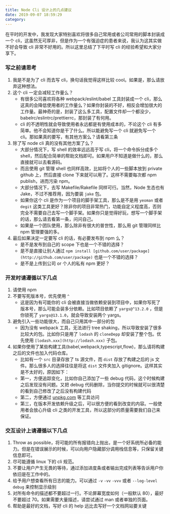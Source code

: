 ```yaml
---
title: Node Cli 设计上的几点建议
date: 2019-09-07 18:59:29
category:
---
```


在平时的开发中，我发现大家特别喜欢将很多自己常用或者公司常用的脚本封装成一个 cli，这虽然无可厚非，但是作为一个有强迫症的患者来说，我认为这其实做不好会导致 cli 非常不好用的。所以这里总结了下平时写 cli 的经验希望和大家分享下。

### 写之前请思考

1. 我是不是为了 cli 而去写 cli，换句话我觉得这样比较 cool。如果是，那么请放弃这种想法。
2. 这个 cli 一定会减轻工作量么？
    - 有很多公司喜欢将各种 webpack/eslint/babel 工具封装成一个 cli，那么这真的会降低使用者的工作量么？如果你封装的不好，相反会增加很大的工作量。最神奇的是，封装了这么多工具，配置文件却一个都没少，babelrc/eslintrc/prettierrc，那封装了有何用。
    - cli 的不透明性就会导致使用者永远都是有使用成本的，不论这个 cli 有多简单。他不会知道你是干了什么。所以能避免写一个 cli 就避免写一个 cli。那如果真的要写，有其他方案么？请看第三条
3. 除了写 node cli 真的没有其他方案了么？
    - 大部分情况下，写 shell 的效率远远高于写 cli，将一个命令拆分成多个 shell，然后配合简单的帮助文档即可。如果用户不知道是做什么的，那么直接就可以去看源码。
    - 而且使用 git 管理 shell 也同样高效，比如将个人的一些脚本放到 private github 上，然后直接 clone 下来就可以用了。这样不需要每次都 npm publish，进而污染 npm。
    - 大部分情况下，去写 Makefile/Rakefile 同样可行。当然，Node 生态也有 Jake，不过不推荐用，因为要装 `jake` 包。
    - 如果你这个 cli 是作为一个项目的脚手架工具，那么是不是用 `yeoman` 或者 `degit` 这类工具更好？除非你的项目非常热门，功能自定义程度高，否则完全不需要自己去写一个脚手架。如果你只是觉得好玩，想写一个脚手架的话，那么请去看第一条，问问自己。
    - 如果是一个团队使用，那么除非有很大的普世性，那么用 git 管理同样比 npm 管理要强的多。
4. 最后如果决定一定要写 cli 的话，有必要发布到 npm 么？
    - 是不是发布到自己的 scope 下也是一个不错的选择？
    - 是不是直接让别人通过 `npm install [github.com/user/package](http://github.com/user/package)` 也是一个不错的选择？
    - 是不是上传到公司 or 个人的私有 npm 更好？

### 开发时请遵循以下几点

1. 请使用 npm
2. 不要写死版本号，优先使用 `^`
    - 这是因为有可能你的 cli 会被直接当做依赖安装到项目中，如果你写死了版本号，那么可能会装多分依赖。比如项目依赖了 `yargs@^13.2.0` ，但是你锁死了 `yargs@13.1.0`，就会导致安装两个 yargs。
3. 避免引入一些功能很大，而自己只用其中一部分的包
    - 因为没有 webpack 工具，无法进行 tree shaking，所以导致安装了很多比较大的包。比如你只是用了 `lodash` 的 `cloneDepp` 却安装了整个包。优先使用 `[lodash.xxx](http://lodash.xxx)` 子包。
4. 如果你使用了某些构建工具(babel,webpack,typescript,flow)，那么请将构建之后的文件也加入代码仓库。
    - 比如有一个 `src` 目录存放了 ts 源文件，而 `dist` 存放了构建之后的 js 文件。那么很多人的选择往往是将这 `dist` 文件夹加入 gitignore。这样其实是不太好的，原因如下：
    - 第一，方便追踪变化，比如你自己添加了一些 debug 代码，这个时候构建之后发现没有问题。又把 debug 代码删除，当你提交的时候就可以很清楚的看到自己修改了之后没有构建代码
    - 第二，方便通过 [unpkg.com](http://unpkg.com) 等工具访问
    - 第三，在版本开发依赖升级之后，可以很方便的看到改变的内容。一般使用者会放心升级 cli 之类的开发工具，所以这部分的质量需要我们自己来保证。

### 交互设计上请遵循以下几点

1. Throw as possible，将可能的所有报错向上抛出，是一个好系统所必备的能力。但是在错误展示的时候，可以向用户隐藏部分调用栈信息等，只保留关键信息即可。
2. 尽可能遵循 linux 下的 cli 规范。
3. 不要让用户产生无畏的等待，通过添加进度条或者输出完成列表等告诉用户你依旧是在工作中的。
4. 给予用户想查看所有日志的能力。可以通过 `-v` `-vv` `-vvv` 或者 `--log-level debug` 来控制显示级别
5. 对所有命令的描述都不要超过一行。不论屏幕宽度如何（一般默认 80），最好不要超过 70。如果需要大量描述，请尝试通过 man 或者单独的页面。
6. 帮助是最好的文档，写好 cli 的 help 远比去写好一个文档网站要关键
